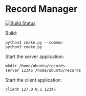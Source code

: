 # Record Manager

[![Build Status](https://travis-ci.com/johnpatek/record-manager.svg?branch=master)](https://travis-ci.com/johnpatek/record-manager)

Build:
```shell
python3 cmake.py --common
python3 cmake.py
```

Start the server application:
```shell
mkdir /home/ubuntu/records
server 12345 /home/ubuntu/records
```

Start the client application:
```shell
client 127.0.0.1 12345
```

